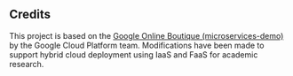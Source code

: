 ## Credits

This project is based on the [Google Online Boutique (microservices-demo)](https://github.com/GoogleCloudPlatform/microservices-demo) by the Google Cloud Platform team.
Modifications have been made to support hybrid cloud deployment using IaaS and FaaS for academic research.


